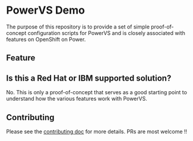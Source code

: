# PowerVS Demo

The purpose of this repository is to provide a set of simple proof-of-concept configuration scripts for PowerVS and is closely associated with features on OpenShift on Power.

## Feature



## Is this a Red Hat or IBM supported solution?

No. This is only a proof-of-concept that serves as a good starting point to understand how the various features work with PowerVS.

## Contributing
Please see the [contributing doc](../../CONTRIBUTING.md) for more details.
PRs are most welcome !!
